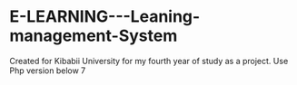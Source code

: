 # E-LEARNING---Leaning-management-System
Created for Kibabii University for my fourth year of study as a project. Use Php version below 7
